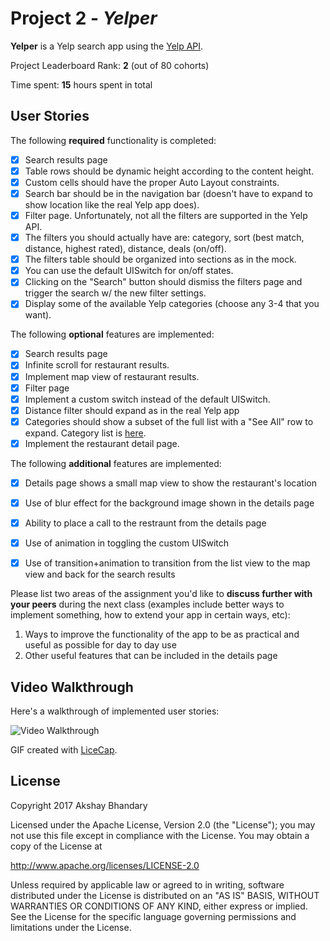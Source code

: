 # Project 2 - *Yelper*

**Yelper** is a Yelp search app using the [Yelp API](http://www.yelp.com/developers/documentation/v2/search_api).

Project Leaderboard Rank: **2** (out of 80 cohorts)

Time spent: **15** hours spent in total

## User Stories

The following **required** functionality is completed:

- [x] Search results page
- [x] Table rows should be dynamic height according to the content height.
- [x] Custom cells should have the proper Auto Layout constraints.
- [x] Search bar should be in the navigation bar (doesn't have to expand to show location like the real Yelp app does).
- [x] Filter page. Unfortunately, not all the filters are supported in the Yelp API.
- [x] The filters you should actually have are: category, sort (best match, distance, highest rated), distance, deals (on/off).
- [x] The filters table should be organized into sections as in the mock.
- [x] You can use the default UISwitch for on/off states.
- [x] Clicking on the "Search" button should dismiss the filters page and trigger the search w/ the new filter settings.
- [x] Display some of the available Yelp categories (choose any 3-4 that you want).

The following **optional** features are implemented:

- [x] Search results page
- [x] Infinite scroll for restaurant results.
- [x] Implement map view of restaurant results.
- [x] Filter page
- [x] Implement a custom switch instead of the default UISwitch.
- [x] Distance filter should expand as in the real Yelp app
- [x] Categories should show a subset of the full list with a "See All" row to expand. Category list is [here](http://www.yelp.com/developers/documentation/category_list).
- [x] Implement the restaurant detail page.

The following **additional** features are implemented:

- [x] Details page shows a small map view to show the restaurant's location
- [x] Use of blur effect for the background image shown in the details page 
- [x] Ability to place a call to the restraunt from the details page 
- [x] Use of animation in toggling the custom UISwitch
- [x] Use of transition+animation to transition from the list view to the map view and back for the search results


Please list two areas of the assignment you'd like to **discuss further with your peers** during the next class (examples include better ways to implement something, how to extend your app in certain ways, etc):

1. Ways to improve the functionality of the app to be as practical and useful as possible for day to day use
2. Other useful features that can be included in the details page

## Video Walkthrough

Here's a walkthrough of implemented user stories:

<img src='https://github.com/abhandary/ios_yelp_swift/blob/master/yelper_demo.gif' title='Video Walkthrough' width='' alt='Video Walkthrough' />


GIF created with [LiceCap](http://www.cockos.com/licecap/).



## License

Copyright 2017 Akshay Bhandary

Licensed under the Apache License, Version 2.0 (the "License");
you may not use this file except in compliance with the License.
You may obtain a copy of the License at

http://www.apache.org/licenses/LICENSE-2.0

Unless required by applicable law or agreed to in writing, software
distributed under the License is distributed on an "AS IS" BASIS,
WITHOUT WARRANTIES OR CONDITIONS OF ANY KIND, either express or implied.
See the License for the specific language governing permissions and
limitations under the License.
